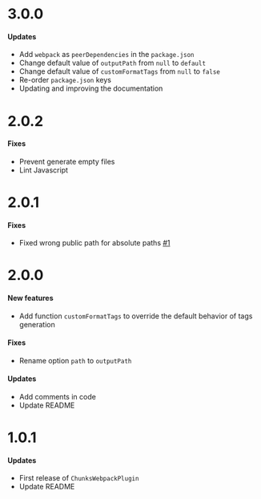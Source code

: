 # 3.0.0

#### Updates

* Add `webpack` as `peerDependencies` in the `package.json`
* Change default value of `outputPath` from `null` to `default`
* Change default value of `customFormatTags` from `null` to `false`
* Re-order `package.json` keys
* Updating and improving the documentation


# 2.0.2

#### Fixes

* Prevent generate empty files
* Lint Javascript


# 2.0.1

#### Fixes

* Fixed wrong public path for absolute paths [#1](https://github.com/yoriiis/chunks-webpack-plugin/issues/1)


# 2.0.0

#### New features

* Add function `customFormatTags` to override the default behavior of tags generation

#### Fixes

* Rename option `path` to `outputPath`

#### Updates

* Add comments in code
* Update README


# 1.0.1

#### Updates

* First release of `ChunksWebpackPlugin`
* Update README
